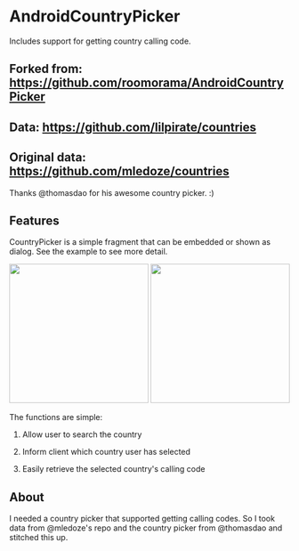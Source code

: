 AndroidCountryPicker
====================

Includes support for getting country calling code.

## Forked from: https://github.com/roomorama/AndroidCountryPicker
## Data: https://github.com/lilpirate/countries
## Original data: https://github.com/mledoze/countries


Thanks @thomasdao for his awesome country picker. :)

## Features
CountryPicker is a simple fragment that can be embedded or shown as dialog. See the example to see more detail.


<img src="https://raw.github.com/lilpirate/AndroidCountryPicker/master/screenshot/1.png" width="250">
<img src="https://raw.github.com/lilpirate/AndroidCountryPicker/master/screenshot/2.png" width="250">


The functions are simple:
 
1) Allow user to search the country

2) Inform client which country user has selected

3) Easily retrieve the selected country's calling code

## About
I needed a country picker that supported getting calling codes.
So I took data from @mledoze's repo and the country picker from @thomasdao and stitched this up.